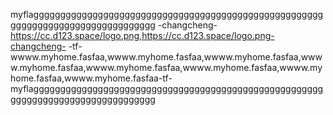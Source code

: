 myflaggggggggggggggggggggggggggggggggggggggggggggggggggggggggggggggggggggggggggggggggg
-changcheng-https://cc.d123.space/logo.png,https://cc.d123.space/logo.png-changcheng-
-tf-wwww.myhome.fasfaa,wwww.myhome.fasfaa,wwww.myhome.fasfaa,wwww.myhome.fasfaa,wwww.myhome.fasfaa,wwww.myhome.fasfaa,wwww.myhome.fasfaa,wwww.myhome.fasfaa-tf-
myflaggggggggggggggggggggggggggggggggggggggggggggggggggggggggggggggggggggggggggggggggg
